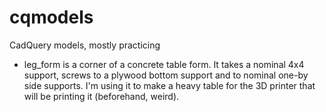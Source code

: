 # cqmodels
CadQuery models, mostly practicing

 * leg_form is a corner of a concrete table form. It takes a nominal 4x4
   support, screws to a plywood bottom support and to nominal one-by side
   supports. I'm using it to make a heavy table for the 3D printer that will be
   printing it (beforehand, weird).
   
